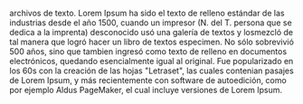 archivos de texto. Lorem Ipsum ha sido el texto de relleno estándar de las industrias desde el año 1500, 
cuando un impresor (N. del T. persona que se dedica a la imprenta) desconocido usó una galería de textos y
losmezcló de tal manera que logró hacer un libro de textos especimen. No sólo sobrevivió 500 años, sino que
tambien ingresó como texto de relleno en documentos electrónicos, quedando esencialmente igual al original.
Fue popularizado en los 60s con la creación de las hojas "Letraset", las cuales contenian pasajes de Lorem
Ipsum, y más recientemente con software de autoedición, como por ejemplo Aldus PageMaker, el cual incluye
versiones de Lorem Ipsum.
